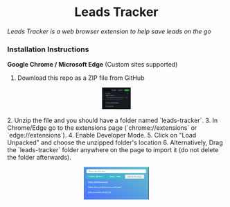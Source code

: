 <h1 align="center">Leads Tracker</h1>

_Leads Tracker is a web browser extension to help save leads on the go_

### Installation Instructions

**Google Chrome / Microsoft Edge** (Custom sites supported)

1. Download this repo as a ZIP file from GitHub
 <p align="center">
  <img src="./assets/step.png" height="50">
</p>
2. Unzip the file and you should have a folder named `leads-tracker`.
3. In Chrome/Edge go to the extensions page (`chrome://extensions` or `edge://extensions`).
4. Enable Developer Mode.
5. Click on "Load Unpacked" and choose the unzipped folder's location
6. Alternatively, Drag the `leads-tracker` folder anywhere on the page to import it (do not delete the folder afterwards).

<p align="center">
  <img src="./assets/Capture.png" width="150" height="75"/>
</p>
